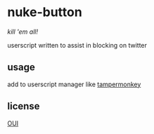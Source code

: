 # nuke-button

*kill 'em all!*

userscript written to assist in blocking on twitter

## usage

add to userscript manager like [tampermonkey](https://addons.mozilla.org/en-US/firefox/addon/tampermonkey/)

## license

[OUI](/license)